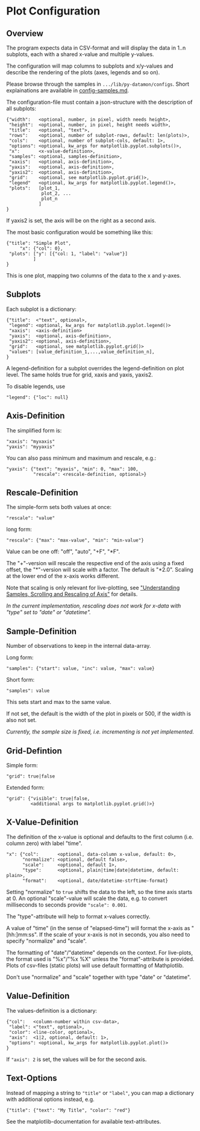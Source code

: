 Plot Configuration
==================

Overview
--------

The program expects data in CSV-format and will display the data
in 1..n subplots, each with a shared x-value and multiple y-values.

The configuration will map columns to subplots and x/y-values and describe
the rendering of the plots (axes, legends and so on).

Please browse through the samples in `.../lib/py-datamon/configs`. Short
explainations are available in [config-samples.md](config-samples.md).


The configuration-file must contain a json-structure with the description
of all subplots:

    {"width":   <optional, number, in pixel, width needs height>,
     "height":  <optional, number, in pixel, height needs width>,
     "title":   <optional, "text">,
     "rows":    <optional, number of subplot-rows, default: len(plots)>,
     "cols":    <optional, number of subplot-cols, default: 1>,
     "options": <optional, kw_args for matplotlib.pyplot.subplots()>,
     "x":       <x-value-definition>,
     "samples": <optional, samples-definition>,
     "xaxis":   <optional, axis-definition>,
     "yaxis":   <optional, axis-definition>,
     "yaxis2":  <optional, axis-definition>,
     "grid":    <optional, see matplotlib.pyplot.grid()>,
     "legend"   <optional, kw_args for matplotlib.pyplot.legend()>,
     "plots":   [plot_1,
                 plot_2, ...
                 plot_n
                ]
    }

If yaxis2 is set, the axis will be on the right as a second axis.

The most basic configuration would be something like this:

    {"title": "Simple Plot",
         "x": {"col": 0},
     "plots": ["y": [{"col: 1, "label": "value"}]
              ]
    }

This is one plot, mapping two columns of the data to the x and y-axes.


Subplots
--------

Each subplot is a dictionary:

    {"title":  <"text", optional>,
     "legend": <optional, kw_args for matplotlib.pyplot.legend()>
     "xaxis":  <axis-definition>
     "yaxis":  <optional, axis-definition>,
     "yaxis2": <optional, axis-definition>,
     "grid":   <optional, see matplotlib.pyplot.grid()>
     "values": [value_definition_1,...,value_definition_n],
    }

A legend-definition for a subplot overrides the legend-definition on
plot level. The same holds true for grid, xaxis and yaxis, yaxis2.

To disable legends, use

    "legend": {"loc": null}


Axis-Definition
---------------

The simplified form is:

    "xaxis": "myxaxis"
    "yaxis": "myyaxis"

You can also pass minimum and maximum and rescale, e.g.:

    "yaxis": {"text": "myaxis", "min": 0, "max": 100,
              "rescale": <rescale-definition, optional>}


Rescale-Definition
------------------

The simple-form sets both values at once:

    "rescale": "value"

long form:

    "rescale": {"max": "max-value", "min": "min-value"}

Value can be one off: "off", "auto", "+F", "*F".

The "+"-version will rescale the respective end of the axis using
a fixed offset, the "*"-version will scale with a factor.
The default is "*2.0". Scaling at the lower end of the x-axis works
different.

Note that scaling is only relevant for live-plotting, see
["Understanding Samples, Scrolling and Rescaling of Axis"](scaling.md)
for details.

_In the current implementation, rescaling does not work for x-data
with "type" set to "date" or "datetime"._


Sample-Definition
-----------------

Number of observations to keep in the internal data-array.

Long form:

    "samples": {"start": value, "inc": value, "max": value}

Short form:

    "samples": value

This sets start and max to the same value.

If not set, the default is the width of the plot in pixels or 500,
if the width is also not set.

_Currently, the sample size is fixed, i.e. incrementing is not yet
implemented._


Grid-Defintion
--------------

Simple form:

    "grid": true|false

Extended form:

    "grid": {"visible": true|false,
             <additional args to matplotlib.pyplot.grid()>}


X-Value-Definition
------------------

The definition of the x-value is optional and defaults to the
first column (i.e. column zero) with label "time".

    "x": {"col":       <optional, data-column x-value, default: 0>,
          "normalize": <optional, default false>,
          "scale":     <optional, default 1>,
          "type":      <optional, plain|time|date|datetime, default: plain>,
          "format":    <optional, date/datetime-strftime-format}

Setting "normalize" to `true` shifts the data to the left, so the time
axis starts at 0. An optional "scale"-value will scale the data, e.g.
to convert milliseconds to seconds provide `"scale": 0.001`.

The "type"-attribute will help to format x-values correctly.

A value of "time" (in the sense of "elapsed-time") will format the x-axis
as "[hh:]mm:ss". If the scale of your x-axis is not in seconds, you also
need to specify "normalize" and "scale".

The formatting of "date"/"datetime" depends on the context. For live-plots,
the format used is "%x"/"%x %X" unless the "format"-attribute is provided.
Plots of csv-files (static plots) will use default formatting of Mathplotlib.

Don't use "normalize" and "scale" together with type "date" or "datetime".


Value-Definition
----------------

The values-definition is a dictionary:

    {"col":   <column-number within csv-data>,
     "label": <"text", optional>,
     "color": <line-color, optional>,
     "axis":  <1|2, optional, default: 1>,
     "options": <optional, kw_args for matplotlib.pyplot.plot()>
    }

If `"axis": 2` is set, the values will be for the second axis.


Text-Options
------------

Instead of mapping a string to `"title"` or `"label"`, you can map a
dictionary with additional options instead, e.g.

    {"title": {"text": "My Title", "color": "red"}

See the matplotlib-documentation for available text-attributes.
